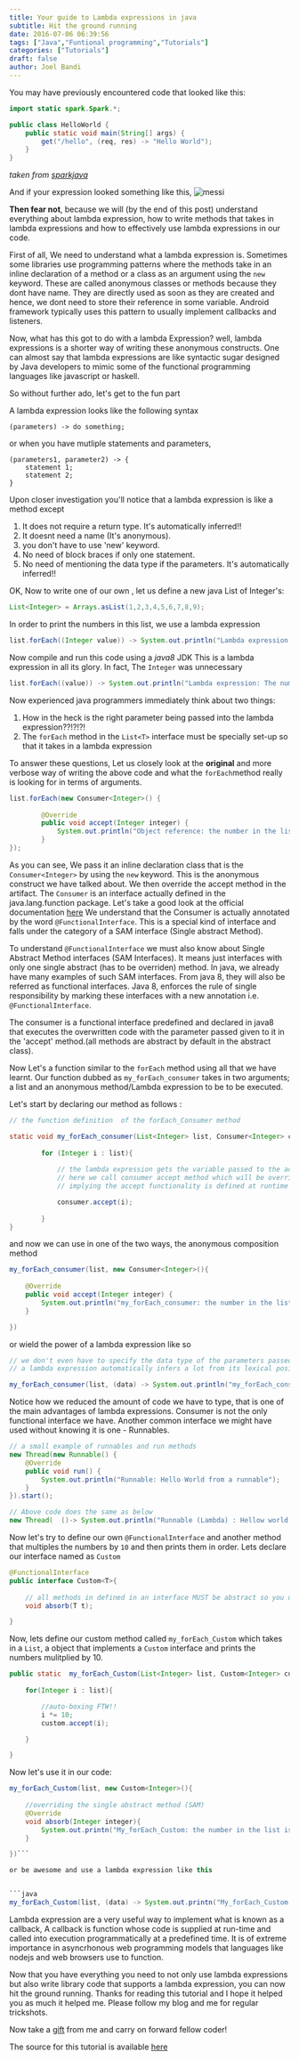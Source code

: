 ```yaml
---
title: Your guide to Lambda expressions in java
subtitle: Hit the ground running
date: 2016-07-06 06:39:56
tags: ["Java","Funtional programming","Tutorials"]
categories: ["Tutorials"]
draft: false
author: Joel Bandi
---
```


You may have previously encountered code that looked like this:

```java
import static spark.Spark.*;

public class HelloWorld {
    public static void main(String[] args) {
        get("/hello", (req, res) -> "Hello World");
    }
}
```
_taken from [sparkjava](http://www.sparkjava.com)_

And if your expression looked something like this,
![messi](https://i.imgflip.com/ppzib.jpg "Awkward!")

__Then fear not__, because we will (by the end of this post) understand everything about lambda expression, how to write methods that takes in lambda expressions and how to effectively use lambda expressions in our code.


First of all, We need to understand what a lambda expression is. Sometimes some libraries use programming patterns where the methods take in an inline declaration of a method or a class as an argument using the `new` keyword. These are called anonymous classes or methods because they dont have name. They are directly used as soon as they are created and hence, we dont need to store their reference in some variable. Android framework typically uses this pattern to usually implement callbacks and listeners.


Now, what has this got to do with a lambda Expression? well, lambda expressions is a shorter way of writing these anonymous constructs. One can almost say that lambda expressions are like syntactic sugar designed by Java developers to mimic some of the functional programming languages like javascript or haskell.

So without further ado, let's get to the fun part

A lambda expression looks like the following syntax 

	(parameters) -> do something;

or when you have mutliple statements and parameters,
	
	(parameters1, parameter2) -> {
		statement 1;
		statement 2; 
	}

Upon closer investigation you'll notice that a lambda expression is like a method except 
 
1. It does not require a return type. It's automatically inferred!!
2. It doesnt  need a name (It's anonymous).
3. you don't have to  use 'new' keyword.
4. No need of block braces if only one statement.
5. No need of mentioning the data type if the parameters. It's automatically inferred!!

OK, Now to write one of our own , let us define a new java List of Integer's:

```java
List<Integer> = Arrays.asList(1,2,3,4,5,6,7,8,9);
```
In order to print the numbers in this list, we use a lambda expression

```java
list.forEach((Integer value)) -> System.out.println("Lambda expression: The number is " + value));
```
Now compile and run this code using a _java8_ JDK
This is a lambda expression in all its glory. In fact, The `Integer` was unnecessary

```java
list.forEach((value)) -> System.out.println("Lambda expression: The number is " + value));
```


 Now experienced java programmers immediately think about two things:

1. How in the heck is the right parameter being passed into the lambda expression??!?!?!
2. The `forEach` method in the `List<T>` interface must be specially set-up so that it takes in a lambda expression

To answer these questions, Let us closely look at the __original__ and more verbose way of writing the above code and what the `forEach`method really is looking for in terms of arguments.

```java
list.forEach(new Consumer<Integer>() {
            
        @Override
        public void accept(Integer integer) {
            System.out.println("Object reference: the number in the list is  :" + integer);
        }
});
```

As you can see, We pass it an inline declaration class that is the `Consumer<Integer>` by using the `new` keyword. This is the anonymous construct we have talked about. We then override the accept method in the artifact. The `Consumer` is an interface actually defined in the java.lang.function package. Let's take a good look at the official documentation [here](https://docs.oracle.com/javase/8/docs/api/java/util/function/Consumer.html) We understand that the Consumer is actually annotated by the word `@FunctionalInterface`. This is a special kind of interface and falls under the category of a SAM interface (Single abstract Method). 


To understand `@FunctionalInterface` we must also know about Single Abstract Method interfaces (SAM Interfaces). It means just interfaces with only one single abstract (has to be overriden)  method. In java, we already have many examples of such SAM interfaces. From java 8, they will also be referred as functional interfaces. Java 8, enforces the rule of single responsibility by marking these interfaces with a new annotation i.e. `@FunctionalInterface`. 

The consumer is a functional interface predefined and declared in java8 that executes the overwritten code with the parameter passed given to it in the 'accept' method.(all methods are abstract by default in the abstract class).

Now Let's a function similar to the `forEach` method using all that we have learnt. Our function dubbed as `my_forEach_consumer` takes in two arguments; a list and an anonymous method/Lambda expression to be to be executed. 

Let's start by declaring our method as follows :

```java
// the function definition  of the forEach_Consumer method

static void my_forEach_consumer(List<Integer> list, Consumer<Integer> consumer){
        
        for (Integer i : list){
            
            // the lambda expression gets the variable passed to the accept method
            // here we call consumer accept method which will be overriden when using this function.
            // implying the accept functionality is defined at runtime of this code

            consumer.accept(i);
        
        }
}
```
and now we can use in one of the two ways, the anonymous composition method 

```java
my_forEach_consumer(list, new Consumer<Integer>(){
	
	@Override
	public void accept(Integer integer) {
    	System.out.println("my_forEach_consumer: the number in the list is  :" + integer);
    }

})
```

or wield the power of a lambda expression like so 

```java
// we don't even have to specify the data type of the parameters passed in
// a lambda expression automatically infers a lot from its lexical position in the code

my_forEach_consumer(list, (data) -> System.out.println("my_forEach_consumer (lambda expression): the number in the list is  :" + data))
```

Notice how we reduced the amount of code we have to type, that is one of the main advantages of lambda expressions. Consumer is not the only functional interface we have. Another common interface we might have used without knowing it is one - Runnables.

```java
// a small example of runnables and run methods
new Thread(new Runnable() {
    @Override
    public void run() {
        System.out.println("Runnable: Hello World from a runnable");
    }
}).start();

// Above code does the same as below
new Thread(  ()-> System.out.println("Runnable (Lambda) : Hellow world from a runnable")  ).start();

```

Now let's try to define our own `@FunctionalInterface` and another method that multiples the numbers by `10` and then prints them in order.
Lets declare our interface named as `Custom`

```java
@FunctionalInterface
public interface Custom<T>{
	
	// all methods in defined in an interface MUST be abstract so you dont have to explicitly mention the abstract modifier
    void absorb(T t);

}
```

Now, lets define our custom method called `my_forEach_Custom` which takes in a `List`, a object that implements a `Custom` interface and prints the numbers mulitplied by 10.

```java
public static  my_forEach_Custom(List<Integer> list, Custom<Integer> custom){
	
	for(Integer i : list){

		//auto-boxing FTW!!
		i *= 10;
		custom.accept(i);

	}

}
```
Now let's use it in our code:


```java
my_forEach_Custom(list, new Custom<Integer>(){
	
	//overriding the single abstract method (SAM)
	@Override
	void absorb(Integer integer){
		System.out.printn("My_forEach_Custom: the number in the list is  :" + integer);
	}

})```

or be awesome and use a lambda expression like this


```java
my_forEach_Custom(list, (data) -> System.out.printn("My_forEach_Custom (Lambda): the number in the list is  :" + data));
```

Lambda expression are a very useful way to implement what is known as a callback, A callback is function whose code is supplied at run-time and called into execution programmatically at a predefined time. It is of extreme importance in asyncrhonous web programming models that languages like nodejs and web browsers use to function.

Now that you have everything you need to not only use lambda expressions but also write library code that supports a lambda expression, you can now hit the ground running. Thanks for reading this tutorial and I hope it helped you as much it helped me. Please follow my blog and me for regular trickshots.

Now take a [gift](http://imgur.com/topic/Aww/8NxOHTw) from me and carry on forward fellow coder!

The source for this tutorial is available [here](https://github.com/joelbandi/Implementations/blob/master/Misc/Java8/Lambda_Complete.java)